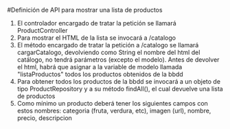 #Definición de API para mostrar una lista de productos

1. El controlador encargado de tratar la petición se llamará ProductController
1. Para mostrar el HTML de la lista se invocará a /catalogo
1. El método encargado de tratar la petición a /catalogo se llamará cargarCatalogo, devolviendo como String el nombre del html del catálogo, no tendrá parámetros (excepto el modelo). Antes de devolver el html, habrá que asignar a la variable de modelo llamada "listaProductos" todos los productos obtenidos de la bbdd
1. Para obtener todos los productos de la bbdd se invocará a un objeto de tipo ProductRepository y a su método findAll(), el cual devuelve una lista de productos
1. Como mínimo un producto deberá tener los siguientes campos con estos nombres: categoria (fruta, verdura, etc), imagen (url), nombre, precio, descripcion
